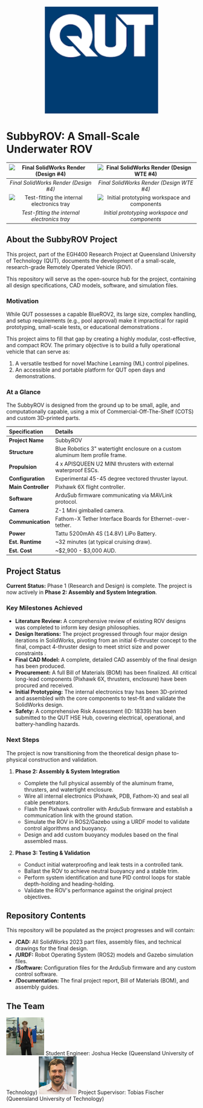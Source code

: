 <p align="center">
  <img src="/Documentation/images/logo.png" alt="QUT Logo" width="300"/>
</p>

# SubbyROV: A Small-Scale Underwater ROV

| ![Final SolidWorks Render (Design #4)](/CAD/Renders/Full.gif) | ![Final SolidWorks Render (Design WTE #4)](/CAD/Renders/WTE.gif) |
| :---: | :---: |
| *Final SolidWorks Render (Design #4)* | *Final SolidWorks Render (Design WTE #4)* |
| ![Test-fitting the internal electronics tray](/Documentation/images/progress.jpg) | ![Initial prototyping workspace and components](/Documentation/images/workshop.jpg) |
| *Test-fitting the internal electronics tray* | *Initial prototyping workspace and components* |

## About the SubbyROV Project

This project, part of the EGH400 Research Project at Queensland University of Technology (QUT), documents the development of a small-scale, research-grade Remotely Operated Vehicle (ROV).

This repository will serve as the open-source hub for the project, containing all design specifications, CAD models, software, and simulation files.

### Motivation

While QUT possesses a capable BlueROV2, its large size, complex handling, and setup requirements (e.g., pool approval) make it impractical for rapid prototyping, small-scale tests, or educational demonstrations .

This project aims to fill that gap by creating a highly modular, cost-effective, and compact ROV. The primary objective is to build a fully operational vehicle that can serve as:

1.  A versatile testbed for novel Machine Learning (ML) control pipelines.
2.  An accessible and portable platform for QUT open days and demonstrations.

### At a Glance

The SubbyROV is designed from the ground up to be small, agile, and computationally capable, using a mix of Commercial-Off-The-Shelf (COTS) and custom 3D-printed parts.

| Specification | Details |
| :--- | :--- |
| **Project Name** | SubbyROV  |
| **Structure** | Blue Robotics 3" watertight enclosure on a custom aluminum Item profile frame. |
| **Propulsion** | 4 x APISQUEEN U2 MINI thrusters with external waterproof ESCs. |
| **Configuration** | Experimental 45-45 degree vectored thruster layout. |
| **Main Controller** | Pixhawk 6X flight controller. |
| **Software** | ArduSub firmware communicating via MAVLink protocol. |
| **Camera** | Z-1 Mini gimballed camera. |
| **Communication** | Fathom-X Tether Interface Boards for Ethernet-over-tether. |
| **Power** | Tattu 5200mAh 4S (14.8V) LiPo Battery. |
| **Est. Runtime** | ~32 minutes (at typical cruising draw). |
| **Est. Cost** | ~$2,900 - $3,000 AUD. |

## Project Status

**Current Status:** Phase 1 (Research and Design) is complete. The project is now actively in **Phase 2: Assembly and System Integration**.

### Key Milestones Achieved

* **Literature Review:** A comprehensive review of existing ROV designs was completed to inform key design philosophies.
* **Design Iterations:** The project progressed through four major design iterations in SolidWorks, pivoting from an initial 6-thruster concept to the final, compact 4-thruster design to meet strict size and power constraints .
* **Final CAD Model:** A complete, detailed CAD assembly of the final design has been produced.
* **Procurement:** A full Bill of Materials (BOM) has been finalized. All critical long-lead components (Pixhawk 6X, thrusters, enclosure) have been procured and received.
* **Initial Prototyping:** The internal electronics tray has been 3D-printed and assembled with the core components to test-fit and validate the SolidWorks design.
* **Safety:** A comprehensive Risk Assessment (ID: 18339) has been submitted to the QUT HSE Hub, covering electrical, operational, and battery-handling hazards.

### Next Steps

The project is now transitioning from the theoretical design phase to-physical construction and validation.

1.  **Phase 2: Assembly & System Integration**
    * Complete the full physical assembly of the aluminum frame, thrusters, and watertight enclosure.
    * Wire all internal electronics (Pixhawk, PDB, Fathom-X) and seal all cable penetrators.
    * Flash the Pixhawk controller with ArduSub firmware and establish a communication link with the ground station.
    * Simulate the ROV in ROS2/Gazebo using a URDF model to validate control algorithms and buoyancy.
    * Design and add custom buoyancy modules based on the final assembled mass.

2.  **Phase 3: Testing & Validation**
    * Conduct initial waterproofing and leak tests in a controlled tank.
    * Ballast the ROV to achieve neutral buoyancy and a stable trim.
    * Perform system identification and tune PID control loops for stable depth-holding and heading-holding.
    * Validate the ROV's performance against the original project objectives.

## Repository Contents

This repository will be populated as the project progresses and will contain:

* **/CAD:** All SolidWorks 2023 part files, assembly files, and technical drawings for the final design.
* **/URDF:** Robot Operating System (ROS2) models and Gazebo simulation files.
* **/Software:** Configuration files for the ArduSub firmware and any custom control software.
* **/Documentation:** The final project report, Bill of Materials (BOM), and assembly guides.

## The Team

<img src="/Documentation/images/profileB.jpg" alt="Photo of Joshua Hecke" width="100"/>
Student Engineer: Joshua Hecke (Queensland University of Technology) 

<img src="/Documentation/images/profileA.jpg" alt="Photo of Tobias Fischer" width="100"/>
Project Supervisor: Tobias Fischer (Queensland University of Technology)